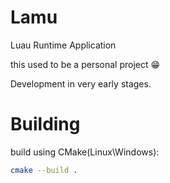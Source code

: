 ﻿# Lamu
 Luau Runtime Application

this used to be a personal project 😁

Development in very early stages.

# Building

build using CMake(Linux\Windows):
```sh
cmake --build .
```